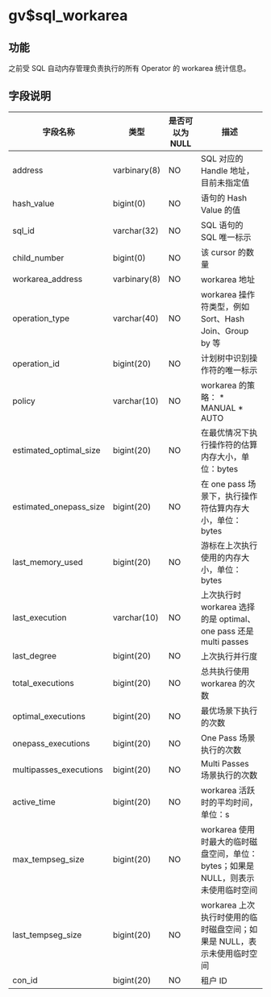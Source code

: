 gv$sql_workarea 
====================================



功能 
-----------

之前受 SQL 自动内存管理负责执行的所有 Operator 的 workarea 统计信息。

字段说明 
-------------



|        **字段名称**        |    **类型**    | **是否可以为 NULL** |                                                                **描述**                                                                 |
|------------------------|--------------|----------------|---------------------------------------------------------------------------------------------------------------------------------------|
| address                | varbinary(8) | NO             | SQL 对应的 Handle 地址，目前未指定值                                                                                                              |
| hash_value             | bigint(0)    | NO             | 语句的 Hash Value 的值                                                                                                                     |
| sql_id                 | varchar(32)  | NO             | SQL 语句的 SQL 唯一标示                                                                                                                      |
| child_number           | bigint(0)    | NO             | 该 cursor 的数量                                                                                                                          |
| workarea_address       | varbinary(8) | NO             | workarea 地址                                                                                                                           |
| operation_type         | varchar(40)  | NO             | workarea 操作符类型，例如 Sort、Hash Join、Group by 等                                                                                           |
| operation_id           | bigint(20)   | NO             | 计划树中识别操作符的唯一标示                                                                                                                        |
| policy                 | varchar(10)  | NO             | workarea 的策略： * MANUAL   * AUTO    |
| estimated_optimal_size | bigint(20)   | NO             | 在最优情况下执行操作符的估算内存大小，单位：bytes                                                                                                           |
| estimated_onepass_size | bigint(20)   | NO             | 在 one pass 场景下，执行操作符估算内存大小，单位：bytes                                                                                                   |
| last_memory_used       | bigint(20)   | NO             | 游标在上次执行使用的内存大小，单位：bytes                                                                                                               |
| last_execution         | varchar(10)  | NO             | 上次执行时 workarea 选择的是 optimal、one pass 还是 multi passes                                                                                  |
| last_degree            | bigint(20)   | NO             | 上次执行并行度                                                                                                                               |
| total_executions       | bigint(20)   | NO             | 总共执行使用 workarea 的次数                                                                                                                   |
| optimal_executions     | bigint(20)   | NO             | 最优场景下执行的次数                                                                                                                            |
| onepass_executions     | bigint(20)   | NO             | One Pass 场景执行的次数                                                                                                                      |
| multipasses_executions | bigint(20)   | NO             | Multi Passes 场景执行的次数                                                                                                                  |
| active_time            | bigint(20)   | NO             | workarea 活跃时的平均时间，单位：s                                                                                                                |
| max_tempseg_size       | bigint(20)   | NO             | workarea 使用时最大的临时磁盘空间，单位：bytes；如果是 NULL，则表示未使用临时空间                                                                                    |
| last_tempseg_size      | bigint(20)   | NO             | workarea 上次执行时使用的临时磁盘空间；如果是 NULL，表示未使用临时空间                                                                                            |
| con_id                 | bigint(20)   | NO             | 租户 ID                                                                                                                                 |



